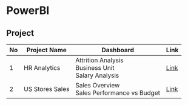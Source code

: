 # PowerBI

## Project 
| No | Project Name | Dashboard | Link | 
| -- | ------------ | --------- | ---- |
| 1  | HR Analytics | Attrition Analysis <br> Business Unit <br> Salary Analysis | [Link](https://github.com/chewwee/PowerBI/tree/aae1b0c0af91dc3e54bd7ba717332e0dfb7fb4cb/HR%20Analytics)|
| 2  | US Stores Sales | Sales Overview <br> Sales Performance vs Budget | [Link](https://github.com/chewwee/PowerBI/tree/4a5665ae0c5b8ed30e6e7787b57e9159f4c27a3c/US_Stores_Sales)|
